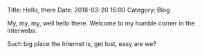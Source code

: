 Title: Hello, there
Date: 2018-03-20 15:00
Category: Blog

My, my, my, well hello there. Welcome to my humble corner in the
interwebs.

Such big place the Internet is, get lost, easy are we?
